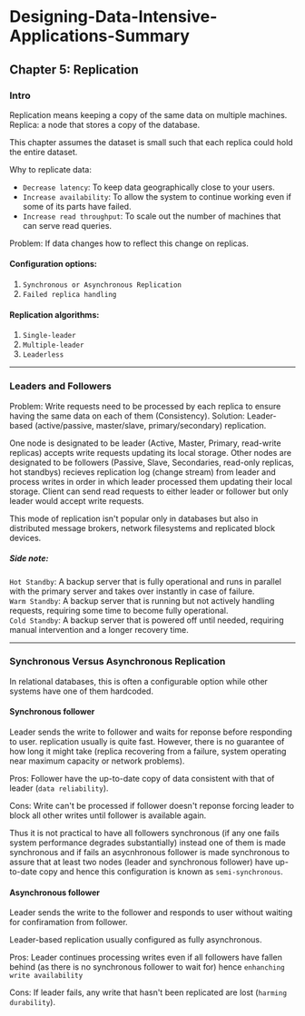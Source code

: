 # Designing-Data-Intensive-Applications-Summary

## Chapter 5: Replication

### Intro

Replication means keeping a copy of the same data on multiple machines.
Replica: a node that stores a copy of the database.

This chapter assumes the dataset is small such that each replica could hold the entire dataset.

Why to replicate data:
- `Decrease latency`: To keep data geographically close to your users.
- `Increase availability`: To allow the system to continue working even if some of its parts have failed.
- `Increase read throughput`: To scale out the number of machines that can serve read queries.

Problem: If data changes how to reflect this change on replicas.

#### Configuration options:
1. `Synchronous or Asynchronous Replication`
2. `Failed replica handling`

#### Replication algorithms:
1. `Single-leader`
2. `Multiple-leader`
3. `Leaderless`

---

### Leaders and Followers

Problem: Write requests need to be processed by each replica to ensure having the same data on each of them (Consistency).
Solution: Leader-based (active/passive, master/slave, primary/secondary) replication.

One node is designated to be leader (Active, Master, Primary, read-write replicas) accepts write requests updating its local storage.
Other nodes are designated to be followers (Passive, Slave, Secondaries, read-only replicas, hot standbys) recieves replication log (change stream) from leader and process writes in order in which leader processed them updating their local storage.
Client can send read requests to either leader or follower but only leader would accept write requests.

This mode of replication isn't popular only in databases but also in distributed message brokers, network filesystems and replicated block devices.

##### Side note:
`Hot Standby`: A backup server that is fully operational and runs in parallel with the primary server and takes over instantly in case of failure.  
`Warm Standby`: A backup server that is running but not actively handling requests, requiring some time to become fully operational.  
`Cold Standby`: A backup server that is powered off until needed, requiring manual intervention and a longer recovery time.

---

### Synchronous Versus Asynchronous Replication

In relational databases, this is often a configurable option while other systems have one of them hardcoded.

#### Synchronous follower
Leader sends the write to follower and waits for reponse before responding to user.
replication usually is quite fast. However, there is no guarantee of how long it might
take (replica recovering from a failure, system operating near maximum capacity or network problems).

Pros:
Follower have the up-to-date copy of data consistent with that of leader (`data reliability`).

Cons:
Write can't be processed if follower doesn't reponse forcing leader to block all other writes until follower is available again.

Thus it is not practical to have all followers synchronous (if any one fails system performance degrades substantially) instead one of them is made synchronous and if fails an asycnhronous follower is made synchronous to assure that at least two nodes (leader and synchronous follower) have up-to-date copy and hence this configuration is known as `semi-synchronous`.

#### Asynchronous follower
Leader sends the write to the follower and responds to user without waiting for confiramation from follower.

Leader-based replication usually configured as fully asynchronous.

Pros:
Leader continues processing writes even if all followers have fallen behind (as there is no synchronous follower to wait for) hence `enhanching write availability`

Cons:
If leader fails, any write that hasn't been replicated are lost (`harming durability`).
